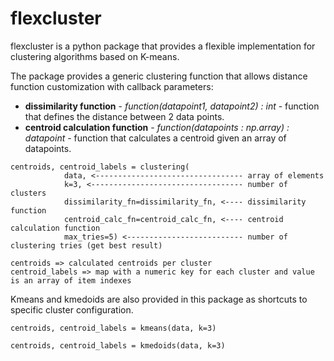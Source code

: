 # flexcluster 

flexcluster is a python package that provides a flexible implementation for clustering algorithms based on K-means.

The package provides a generic clustering function that allows distance function customization with callback parameters:
* **dissimilarity function** - *function(datapoint1, datapoint2) : int* - function that defines the distance between 2 data points.
* **centroid calculation function** - *function(datapoints : np.array) : datapoint* - function that calculates a centroid given an array of datapoints.

```
centroids, centroid_labels = clustering(
            data, <--------------------------------- array of elements
            k=3, <---------------------------------- number of clusters
            dissimilarity_fn=dissimilarity_fn, <---- dissimilarity function
            centroid_calc_fn=centroid_calc_fn, <---- centroid calculation function
            max_tries=5) <-------------------------- number of clustering tries (get best result)
            
centroids => calculated centroids per cluster
centroid_labels => map with a numeric key for each cluster and value is an array of item indexes
```

Kmeans and kmedoids are also provided in this package as shortcuts to specific cluster configuration.

```
centroids, centroid_labels = kmeans(data, k=3)
```
```
centroids, centroid_labels = kmedoids(data, k=3)
```


